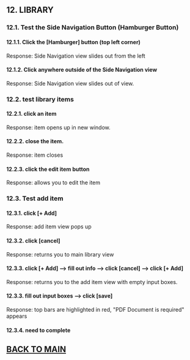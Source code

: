 ## 12. LIBRARY

### 12.1. Test the Side Navigation Button (Hamburger Button)
#### 12.1.1. Click the [Hamburger] button (top left corner) 
Response: Side Navigation view slides out from the left
#### 12.1.2. Click anywhere outside of the Side Navigation view
Response: Side Navigation view slides out of view.

### 12.2. test library items
#### 12.2.1. click an item
Response: item opens up in new window. 
#### 12.2.2. close the item.
Response: item closes
#### 12.2.3. click the edit item button
Response: allows you to edit the item

### 12.3. Test add item
#### 12.3.1. click [+ Add]
Response: add item view pops up
#### 12.3.2. click [cancel]
Response: returns you to main library view
#### 12.3.3. click [+ Add] --> fill out info --> click [cancel] --> click [+ Add]
Response: returns you to the add item view with empty input boxes.
#### 12.3.3. fill out input boxes --> click [save]
Response: top bars are highlighted in red, "PDF Document is required" appears
#### 12.3.4. **need to complete**

## [BACK TO MAIN](https://github.com/MilitaryMobile/xd-regression-test/blob/master/README.md)

